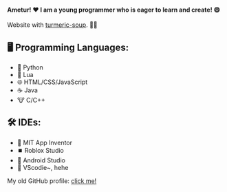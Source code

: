 #### Ametur! ❤️ I am a young programmer who is eager to learn and create! 😄

Website with [turmeric-soup](https://walpuerto.github.io/turmeric-soup/). 🍲✨

## 🖥️ Programming Languages:
- 🐍 Python 
- 🌙 Lua
- 🌐 HTML/CSS/JavaScript
- ☕ Java
- 🐮 C/C++

## 🛠️ IDEs:
- 🐝 MIT App Inventor 
- ⏹️ Roblox Studio
- 🤖 Android Studio
- 💙 VScodie~, hehe 

My old GitHub profile: [click me!](https://github.com/noob-undone)
